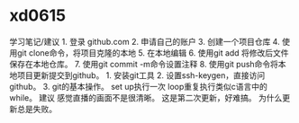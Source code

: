 # xd0615
学习笔记/建议
1. 登录
github.com
2. 申请自己的账户
3. 创建一个项目仓库
4. 使用git clone命令，将项目克隆的本地
5. 在本地编辑
6. 使用git add 将修改后文件保存在本地仓库。
7. 使用git commit -m命令设置注释
8. 使用git push命令将本地项目更新提交到github。
1. 安装git工具
2. 设置ssh-keygen，直接访问github。
3. git的基本操作。
set up执行一次
loop重复执行类似c语言中的while。
建议
感觉直播的画面不是很清晰。
这是第二次更新，好难搞。
为什么更新总是失败。

